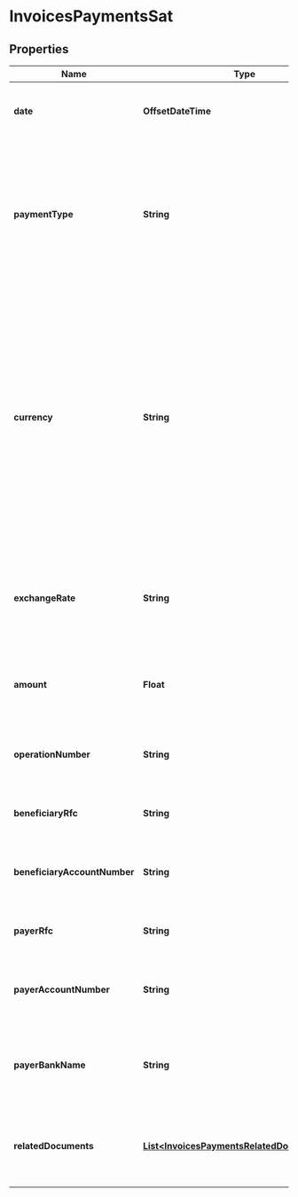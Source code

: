 

# InvoicesPaymentsSat


## Properties

| Name | Type | Description | Notes |
|------------ | ------------- | ------------- | -------------|
|**date** | **OffsetDateTime** | ISO-8601 timestamp when the payment was made.  |  |
|**paymentType** | **String** | Payment type code used for this invoice, as defined by the country&#39;s legal entity.  - 🇲🇽 Mexico [SAT catalog reference article](https://developers.belvo.com/docs/sat-catalogs#payment-type)  |  |
|**currency** | **String** | The currency of the payment. For example:  - 🇧🇷 BRL (Brazilian Real) - 🇨🇴 COP (Colombian Peso) - 🇲🇽 MXN (Mexican Peso)  Please note that other currencies other than in the list above may be returned.  |  |
|**exchangeRate** | **String** | The &#x60;currency&#x60; to MXN currency exchange rate when the payment was made.  |  |
|**amount** | **Float** | The invoice amount, in the currency of the original invoice.  |  |
|**operationNumber** | **String** | The fiscal institution&#39;s internal identifier for the operation.  |  |
|**beneficiaryRfc** | **String** | The fiscal ID of the payment beneficiary.  |  [optional] |
|**beneficiaryAccountNumber** | **String** | The bank account number of the payment beneficiary.  |  |
|**payerRfc** | **String** | The fiscal ID of the payment issuer.  |  |
|**payerAccountNumber** | **String** | The bank account number of the payment issuer.  |  |
|**payerBankName** | **String** | The banking institution that was used by the payment issuer.  |  |
|**relatedDocuments** | [**List&lt;InvoicesPaymentsRelatedDocumentsSat&gt;**](InvoicesPaymentsRelatedDocumentsSat.md) | A list of all the related deferred invoices affected by the payment.  |  |



